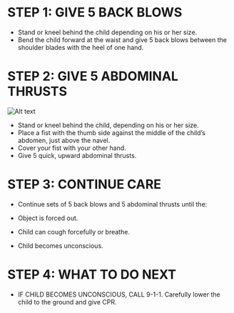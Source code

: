 # STEP 1: GIVE 5 BACK BLOWS

- Stand or kneel behind the child            depending on his or her size.
- Bend the child forward at the waist and
  give 5 back blows between the shoulder
  blades with the heel of one hand.

# STEP 2: GIVE 5 ABDOMINAL THRUSTS
![Alt text](C:\Users\WeCanCodeIT\source\repos\FirstAide\frontend\public\Images\childChoking2.jpg)

- Stand or kneel behind the child,           depending on his or her size.
- Place a fist with the thumb side against
  the middle of the child’s abdomen, just
  above the navel.
- Cover your fist with your other hand.
- Give 5 quick, upward abdominal thrusts.

# STEP 3: CONTINUE CARE

- Continue sets of 5 back blows and 5
  abdominal thrusts until the:

- Object is forced out.
- Child can cough forcefully or breathe.
- Child becomes unconscious.

# STEP 4: WHAT TO DO NEXT

- IF CHILD BECOMES UNCONSCIOUS, CALL         9-1-1. Carefully lower the child to the    ground and give CPR.
